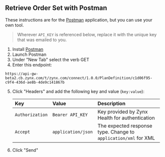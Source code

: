 ## Retrieve Order Set with Postman
These instructions are for the [Postman](https://www.getpostman.com) application, but you can use your own tool.

> Wherever `API_KEY` is referenced below, replace it with the unique key that was emailed to you.

1. Install [Postman](https://www.getpostman.com)
2. Launch Postman
3. Under "New Tab" select the verb GET
4. Enter this endpoint:
```
https://api-gw-beta2.cb.zynx.com/t/zynx.com/connect/1.0.0/PlanDefinition/c1d06f95-c9f4-436d-ae8b-4de9c141867b
```
5. Click "Headers" and add the following key and value (`key:value`):

   | Key         | Value     | Description |
   | :---------- | :--------  | :---------- |
   | `Authorization` | `Bearer API_KEY`  | Key provided by Zynx Health for authentication| 
   | `Accept` | `application/json`  | The expected response type.  Change to `application/xml` for XML| 
   
   
6. Click "Send"

<br>

